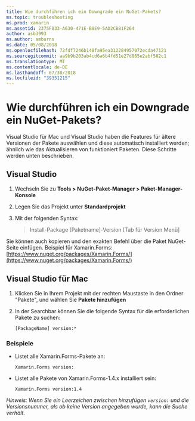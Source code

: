 ```yaml
---
title: Wie durchführen ich ein Downgrade ein NuGet-Pakets?
ms.topic: troubleshooting
ms.prod: xamarin
ms.assetid: 2375F833-A630-471E-B8E9-5AD2CB81F264
author: asb3993
ms.author: amburns
ms.date: 05/08/2018
ms.openlocfilehash: 72fdf7246b148fa95ea312284957072ecda47121
ms.sourcegitcommit: aa9b9b203ab4cd6a6b4fd51e27d865e2abf582c1
ms.translationtype: MT
ms.contentlocale: de-DE
ms.lasthandoff: 07/30/2018
ms.locfileid: "39351215"
---
```

# <a name="how-do-i-downgrade-a-nuget-package"></a>Wie durchführen ich ein Downgrade ein NuGet-Pakets?

Visual Studio für Mac und Visual Studio haben die Features für ältere Versionen der Pakete auswählen und diese automatisch installiert werden; ähnlich wie das Aktualisieren von funktioniert Paketen. Diese Schritte werden unten beschrieben.

## <a name="visual-studio"></a>Visual Studio
1. Wechseln Sie zu **Tools > NuGet-Paket-Manager > Paket-Manager-Konsole**
2. Legen Sie das Projekt unter **Standardprojekt**
3. Mit der folgenden Syntax:

    > Install-Package [Paketname]-Version [Tab für Version Menü]

Sie können auch kopieren und den exakten Befehl über die Paket NuGet-Seite einfügen. Beispiel für Xamarin.Forms: [https://www.nuget.org/packages/Xamarin.Forms/](https://www.nuget.org/packages/Xamarin.Forms/)

## <a name="visual-studio-for-mac"></a>Visual Studio für Mac
1. Klicken Sie in Ihrem Projekt mit der rechten Maustaste in den Ordner "Pakete", und wählen Sie **Pakete hinzufügen**
2. In der Searchbar können Sie die folgende Syntax für die erforderlichen Pakete zu suchen:

    `[PackageName] version:*`

### <a name="examples"></a>Beispiele 
- Listet alle Xamarin.Forms-Pakete an: 

    `Xamarin.Forms version:`
- Listet alle Pakete von Xamarin.Forms-1.4.x installiert sein: 

    `Xamarin.Forms version:1.4`

*Hinweis: Wenn Sie ein Leerzeichen zwischen hinzufügen `version:` und die Versionsnummer, als ob keine Version angegeben wurde, kann die Suche verhält.*

